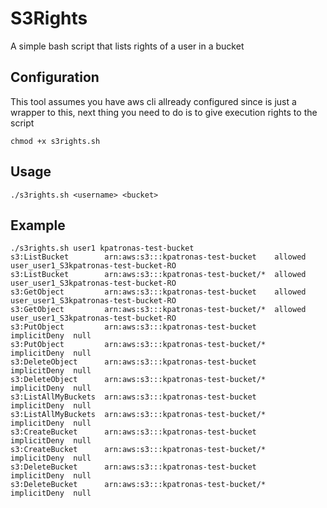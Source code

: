# S3Rights
A simple bash script that lists rights of a user in a bucket

## Configuration

This tool assumes you have aws cli allready configured since is just a wrapper to this, 
next thing you need to do is to give execution rights to the script
```
chmod +x s3rights.sh
```

## Usage
```
./s3rights.sh <username> <bucket>
```

## Example
```
./s3rights.sh user1 kpatronas-test-bucket
s3:ListBucket        arn:aws:s3:::kpatronas-test-bucket    allowed       user_user1_S3kpatronas-test-bucket-RO
s3:ListBucket        arn:aws:s3:::kpatronas-test-bucket/*  allowed       user_user1_S3kpatronas-test-bucket-RO
s3:GetObject         arn:aws:s3:::kpatronas-test-bucket    allowed       user_user1_S3kpatronas-test-bucket-RO
s3:GetObject         arn:aws:s3:::kpatronas-test-bucket/*  allowed       user_user1_S3kpatronas-test-bucket-RO
s3:PutObject         arn:aws:s3:::kpatronas-test-bucket    implicitDeny  null
s3:PutObject         arn:aws:s3:::kpatronas-test-bucket/*  implicitDeny  null
s3:DeleteObject      arn:aws:s3:::kpatronas-test-bucket    implicitDeny  null
s3:DeleteObject      arn:aws:s3:::kpatronas-test-bucket/*  implicitDeny  null
s3:ListAllMyBuckets  arn:aws:s3:::kpatronas-test-bucket    implicitDeny  null
s3:ListAllMyBuckets  arn:aws:s3:::kpatronas-test-bucket/*  implicitDeny  null
s3:CreateBucket      arn:aws:s3:::kpatronas-test-bucket    implicitDeny  null
s3:CreateBucket      arn:aws:s3:::kpatronas-test-bucket/*  implicitDeny  null
s3:DeleteBucket      arn:aws:s3:::kpatronas-test-bucket    implicitDeny  null
s3:DeleteBucket      arn:aws:s3:::kpatronas-test-bucket/*  implicitDeny  null
```
